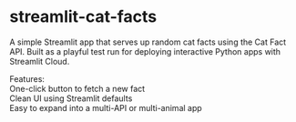 # streamlit-cat-facts
A simple Streamlit app that serves up random cat facts using the Cat Fact API. Built as a playful test run for deploying interactive Python apps with Streamlit Cloud.  

Features:  
  One-click button to fetch a new fact  
  Clean UI using Streamlit defaults  
  Easy to expand into a multi-API or multi-animal app
